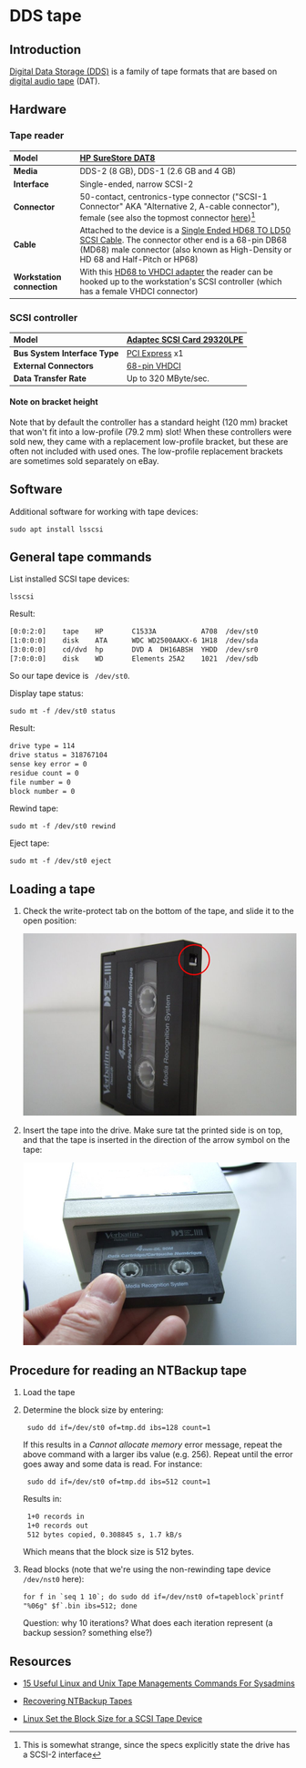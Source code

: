 # DDS tape

## Introduction

[Digital Data Storage (DDS)](https://en.wikipedia.org/wiki/Digital_Data_Storage) is a family of tape formats that are based on [digital audio tape](https://en.wikipedia.org/wiki/Digital_audio_tape) (DAT).

## Hardware

### Tape reader

|**Model**|[HP SureStore DAT8](http://www.hp.com/ecomcat/hpcatalog/specs/S4112B.htm)|
|:--|:--|
|**Media**|DDS-2 (8 GB), DDS-1 (2.6 GB and 4 GB)|
|**Interface**|Single-ended, narrow SCSI-2|
|**Connector**|50-contact, centronics-type connector ("SCSI-1 Connector" AKA "Alternative 2, A-cable connector"), female (see also the topmost connector [here](http://www.paralan.com/sediff.html))[^1]|
|**Cable**|Attached to the device is a [Single Ended HD68 TO LD50 SCSI Cable](https://web.archive.org/web/20180606100950/http://www.itinstock.com/hp-c5665-61001-single-ended-hd68-to-ld50-scsi-cable-1-meter-40938-p.asp). The connector other end is a 68-pin DB68 (MD68) male connector (also known as High-Density or HD 68 and Half-Pitch or HP68)|
|**Workstation connection**|With this [HD68 to VHDCI adapter](https://web.archive.org/web/20181002103944/https://www.ramelectronics.net/sm-044-r.aspx) the reader can be hooked up to the workstation's SCSI controller (which has a female VHDCI connector)|

[^1]: This is somewhat strange, since the specs explicitly state the drive has a SCSI-2 interface

### SCSI controller

|**Model**|[Adaptec SCSI Card 29320LPE](https://storage.microsemi.com/en-us/support/scsi/u320/asc-29320lpe/)|
|:--|:--|
|**Bus System Interface Type**|[PCI Express](https://en.wikipedia.org/wiki/PCI_Express) x1|
|**External Connectors**|[68-pin VHDCI](https://en.wikipedia.org/wiki/Very-high-density_cable_interconnect)|
|**Data Transfer Rate**|Up to 320 MByte/sec.|

#### Note on bracket height

Note that by default the controller has a standard height (120 mm) bracket that won't fit into a low-profile (79.2 mm) slot! When these controllers were sold new, they came with a replacement low-profile bracket, but these are often not included with used ones. The low-profile replacement brackets are sometimes sold separately on eBay.

## Software

Additional software for working with tape devices:

    sudo apt install lsscsi

## General tape commands

List installed SCSI tape devices:

    lsscsi

Result:

    [0:0:2:0]    tape    HP       C1533A           A708  /dev/st0 
    [1:0:0:0]    disk    ATA      WDC WD2500AAKX-6 1H18  /dev/sda 
    [3:0:0:0]    cd/dvd  hp       DVD A  DH16ABSH  YHDD  /dev/sr0 
    [7:0:0:0]    disk    WD       Elements 25A2    1021  /dev/sdb

So our tape device is ` /dev/st0`.

Display tape status:

    sudo mt -f /dev/st0 status

Result:

    drive type = 114
    drive status = 318767104
    sense key error = 0
    residue count = 0
    file number = 0
    block number = 0

Rewind tape:

    sudo mt -f /dev/st0 rewind

Eject tape:

    sudo mt -f /dev/st0 eject

## Loading a tape

1. Check the write-protect tab on the bottom of the tape, and slide it to
the open position:

    ![](./img/dds-protect.jpg)

2. Insert the tape into the drive. Make sure tat the printed side is on top, and that the tape is inserted in the direction of the arrow symbol on the tape:

    ![](./img/dds-insert.jpg)

## Procedure for reading an NTBackup tape

1. Load the tape

2. Determine the block size by entering:

        sudo dd if=/dev/st0 of=tmp.dd ibs=128 count=1

    If this results in a *Cannot allocate memory* error message, repeat the above command with a larger ibs value (e.g. 256). Repeat until the error goes away and some data is read. For instance:

        sudo dd if=/dev/st0 of=tmp.dd ibs=512 count=1

    Results in:

        1+0 records in
        1+0 records out
        512 bytes copied, 0.308845 s, 1.7 kB/s
    
    Which means that the block size is 512 bytes.

 3. Read blocks (note that we're using the non-rewinding tape device ` /dev/nst0` here):

        for f in `seq 1 10`; do sudo dd if=/dev/nst0 of=tapeblock`printf "%06g" $f`.bin ibs=512; done

    Question: why 10 iterations? What does each iteration represent (a backup session? something else?)

## Resources

- [15 Useful Linux and Unix Tape Managements Commands For Sysadmins](https://www.cyberciti.biz/hardware/unix-linux-basic-tape-management-commands/)

- [Recovering NTBackup Tapes](https://www.108.bz/posts/it/recovering-ntbackup-tapes/)

- [Linux Set the Block Size for a SCSI Tape Device](https://www.cyberciti.biz/faq/rhel-centos-debian-set-tape-blocksize/)